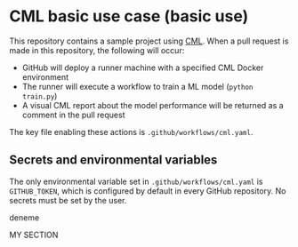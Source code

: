 # CML basic use case (basic use)

This repository contains a sample project using [CML](https://github.com/iterative/cml). When a pull request is made in this repository, the following will occur:
- GitHub will deploy a runner machine with a specified CML Docker environment
- The runner will execute a workflow to train a ML model (`python train.py`)
- A visual CML report about the model performance will be returned as a comment in the pull request

The key file enabling these actions is `.github/workflows/cml.yaml`.

## Secrets and environmental variables
The only environmental variable set in `.github/workflows/cml.yaml` is `GITHUB_TOKEN`, which is configured by default in every GitHub repository. No secrets must be set by the user. 

deneme


MY SECTION

